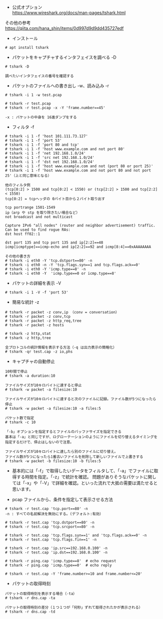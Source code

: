 * 公式オプション  
https://www.wireshark.org/docs/man-pages/tshark.html

その他の参考  
https://qiita.com/hana_shin/items/0d997d9d9dd435727edf

* インストール
```
# apt install tshark
```

* パケットをキャプチャするインタフェイスを調べる -D
```
# tshark -D

調べたいインタフェイスの番号を確認する
```

* パケットのファイルへの書き出し -w、読み込み -r 
```
# tshark -i 1 -w test.pcap

# tshark -r test.pcap
# tshark -r test.pcap -x -Y 'frame.number==45'

-x : パケットの中身を 16進ダンプをする
```

* フィルタ -f
```
# tshark -i 1 -f 'host 101.111.73.127'
# tshark -i 1 -f 'port 53'
# tshark -i 1 -f 'port 80 and tcp'
# tshark -i 1 -f 'host www.example.com and not port 80'
# tshark -i 1 -f 'net 192.168.1.0/24'
# tshark -i 1 -f 'src net 192.168.1.0/24'
# tshark -i 1 -f 'dst net 192.168.1.0/24'
# tshark -i 1 -f 'host www.example.com and not (port 80 or port 25)'
# tshark -i 1 -f 'host www.example.com and not port 80 and not port 25'（上と同じ意味となる）

他のフィルタ例
(tcp[0:2] > 1500 and tcp[0:2] < 1550) or (tcp[2:2] > 1500 and tcp[2:2] < 1550)
tcp[0:2] = tcpヘッダの 0バイト目から２バイト取り出す

tcp portrange 1501-1549
ip（arp や stp を取り除きたい場合など）
not broadcast and not multicast

Capture IPv6 "all nodes" (router and neighbor advertisement) traffic. Can be used to find rogue RAs: 
dst host ff02::1

dst port 135 and tcp port 135 and ip[2:2]==48
icmp[icmptype]==icmp-echo and ip[2:2]==92 and icmp[8:4]==0xAAAAAAAA

その他の書き方
# tshark -i eth0 -Y 'tcp.dstport==80' -n
# tshark -i eth0 -n -Y 'tcp.flags.syn==1 and tcp.flags.ack==0'
# tshark -i eth0 -Y 'icmp.type==8' -n
# tshark -i eth0 -Y  'icmp.type==0 or icmp.type==8'
```

* パケットの詳細を表示 -V
```
# tshark -i 1 -V -f 'port 53'
```

* 簡易な統計 -z
```
# tshark -r packet -z conv,ip （conv = conversation）
# tshark -r packet -z conv,tcp
# tshark -r packet -z http_req,tree
# tshark -r packet -z hosts

# tshark -z http,stat
# tshark -z http,tree

全プロトコルの統計情報を表示する方法（-q は出力表示の簡略化）
# tshark -qr test.cap -z io,phs
```

* キャプチャの自動停止
```
10秒間で停止
# tshark -a duration:10

ファイルサイズが10キロバイトに達すると停止
# tshark -w packet -a filesize:10

ファイルサイズが10キロバイトに達すると次のファイルに記録。ファイル数が5つになったら停止
# tshark -w packet -a filesize:10 -a files:5

パケット数で指定
# tshark -c 10

「-b」オプションを指定するとファイルのバッファサイズを指定できる
基本は「-a」と同じですが、ログローテーションのようにファイルを切り替えるタイミングを指定するだけで、停止はしないので注意。

ファイルサイズが10キロバイトに達したら別のファイルに切り替え。
ファイル数が5つになったら1番古いファイルを削除して新しいファイルで上書きする
# tshark -w packet -b filesize:10 -b files:5
```

* 基本的には「-f」で取得したいデータをフィルタして、「-a」でファイルに取得する時間を指定。「-z」で統計を確認。
問題がありそうなパケットに関しては「-x」や「-V」で詳細を確認。といった流れで大抵の需要は満たせると思います。

* pcap ファイルから、条件を指定して表示させる方法
```
# tshark -r test.cap 'tcp.port==80' -n
-n : すべての名前解決を無効にする。(デフォルト:有効）

# tshark -r test.cap 'tcp.dstport==80' -n
# tshark -r test.cap 'tcp.srcport==80' -n

# tshark -r test.cap 'tcp.flags.syn==1' and 'tcp.flags.ack==0' -n
# tshark -r test.cap 'tcp.flags.fin==1' -n

# tshark -r test.cap 'ip.src==192.168.0.100' -n
# tshark -r test.cap 'ip.dst==192.168.0.100' -n

# tshark -r ping.cap 'icmp.type==8'  # echo request
# tshark -r ping.cap 'icmp.type==0'  # echo reply

# tshark -r test.cap -Y 'frame.number>=10 and frame.number<=20'
```

* パケットの取得時刻
```
パケットの取得時刻を表示する場合（-ta）
# tshark -r dns.cap -ta

パケットの取得時刻の差分（１つ１つが「何秒」ずれて取得されたかが表示される）
# tshark -r dns.cap -td

```
